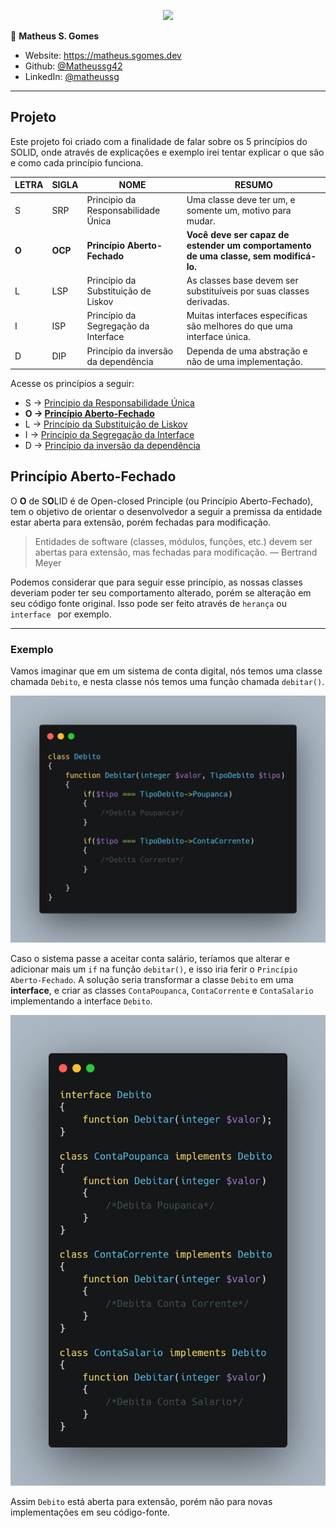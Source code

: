 <p align="center"><a target="_blank" href="https://matheus.sgomes.dev"><img src="https://matheus.sgomes.dev/img/logo_azul.png"></a></>


👤 **Matheus S. Gomes** 

* Website: https://matheus.sgomes.dev
* Github: [@Matheussg42](https://github.com/Matheussg42)
* LinkedIn: [@matheussg](https://linkedin.com/in/matheussg)

---

## Projeto

Este projeto foi criado com a finalidade de falar sobre os 5 princípios do SOLID, onde através de explicações e exemplo irei tentar explicar o que são e como cada princípio funciona.

LETRA       | SIGLA     | NOME                                  | RESUMO
------------|-----------|---------------------------------------|------------
S           | SRP       | Principio da Responsabilidade Única   | Uma classe deve ter um, e somente um, motivo para mudar.
**O**           | **OCP**       | **Princípio Aberto-Fechado**              | **Você deve ser capaz de estender um comportamento de uma classe, sem modificá-lo.**
L           | LSP       | Princípio da Substituição de Liskov   | As classes base devem ser substituíveis por suas classes derivadas.
I           | ISP       | Princípio da Segregação da Interface  | Muitas interfaces específicas são melhores do que uma interface única.
D           | DIP       | Princípio da inversão da dependência  | Dependa de uma abstração e não de uma implementação.

Acesse os princípios a seguir:
 
* S -> <a href="/SRP">Principio da Responsabilidade Única</a>
* **O -> <a href="/OCP">Princípio Aberto-Fechado</a>**
* L -> <a href="/LSP">Princípio da Substituição de Liskov</a>
* I -> <a href="/ISP">Princípio da Segregação da Interface</a>
* D -> <a href="/DIP">Princípio da inversão da dependência</a>

## Princípio Aberto-Fechado 

O **O** de S**O**LID é de Open-closed Principle (ou Princípio Aberto-Fechado), tem o objetivo de orientar o desenvolvedor a seguir a premissa da entidade estar aberta para extensão, porém fechadas para modificação.

> Entidades de software (classes, módulos, funções, etc.) devem ser abertas para extensão, mas fechadas para modificação. — Bertrand Meyer

Podemos considerar que para seguir esse princípio, as nossas classes deveriam poder ter seu comportamento alterado, porém se alteração em seu código fonte original. Isso pode ser feito através de `herança` ou `interface ` por exemplo.

---

### Exemplo

Vamos imaginar que em um sistema de conta digital, nós temos uma classe chamada `Debito`, e nesta classe nós temos uma função chamada `debitar()`. 

![](./assets/Debito.png)

Caso o sistema passe a aceitar conta salário, teríamos que alterar e adicionar mais um `if` na função `debitar()`, e isso iria ferir o `Princípio Aberto-Fechado`. A solução seria transformar a classe `Debito` em uma **interface**, e criar as classes `ContaPoupanca`, `ContaCorrente` e `ContaSalario` implementando a interface `Debito`.

![](./assets/ocp.png)

Assim `Debito` está aberta para extensão, porém não para novas implementações em seu código-fonte.